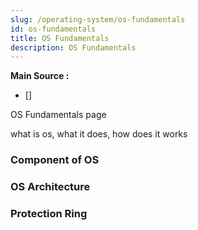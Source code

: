 ```yaml
---
slug: /operating-system/os-fundamentals
id: os-fundamentals
title: OS Fundamentals
description: OS Fundamentals
---
```


**Main Source :**

- []

OS Fundamentals page

what is os, what it does, how does it works

### Component of OS

### OS Architecture

### Protection Ring
